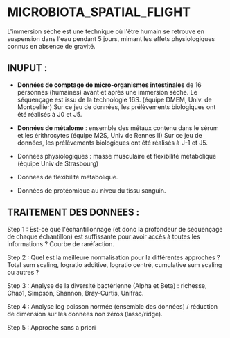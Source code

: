 # MICROBIOTA_SPATIAL_FLIGHT

L'immersion sèche est une technique où l'être humain se retrouve en suspension dans l'eau pendant 5 jours, mimant les effets physiologiques connus en absence de gravité.

## INUPUT :
- **Données de comptage de micro-organismes intestinales** de 16 personnes (humaines) avant et après une immersion sèche. Le séquençage est issu de la technologie 16S. (équipe DMEM, Univ. de Montpellier)
Sur ce jeu de données, les prélèvements biologiques ont été réalisés à J0 et J5.

- **Données de métalome** : ensemble des métaux contenu dans le sérum et les érithrocytes (équipe M2S, Univ de Rennes II)
Sur ce jeu de données, les prélèvements biologiques ont été réalisés à J-1 et J5.

- Données physiologiques : masse musculaire et flexibilité métabolique (équipe Univ de Strasbourg)
- Données de flexibilité métabolique.
- Données de protéomique au niveu du tissu sanguin.

## TRAITEMENT DES DONNEES :
Step 1 : Est-ce que l'échantillonnage (et donc la profondeur de séquençage de chaque échantillon) est suffissante pour avoir accès à toutes les informations ? Courbe de raréfaction.

Step 2 : Quel est la meilleure normalisation pour la différentes approches ? Total sum scaling, logratio additive, logratio centré, cumulative sum scaling ou autres ?

Step 3 : Analyse de la diversité bactérienne (Alpha et Beta) : richesse, Chao1, Simpson, Shannon, Bray-Curtis, Unifrac.

Step 4 : Analyse log poisson normée (ensemble des données) / réduction de dimension sur les données non zéros (lasso/ridge).

Step 5 : Approche sans a priori